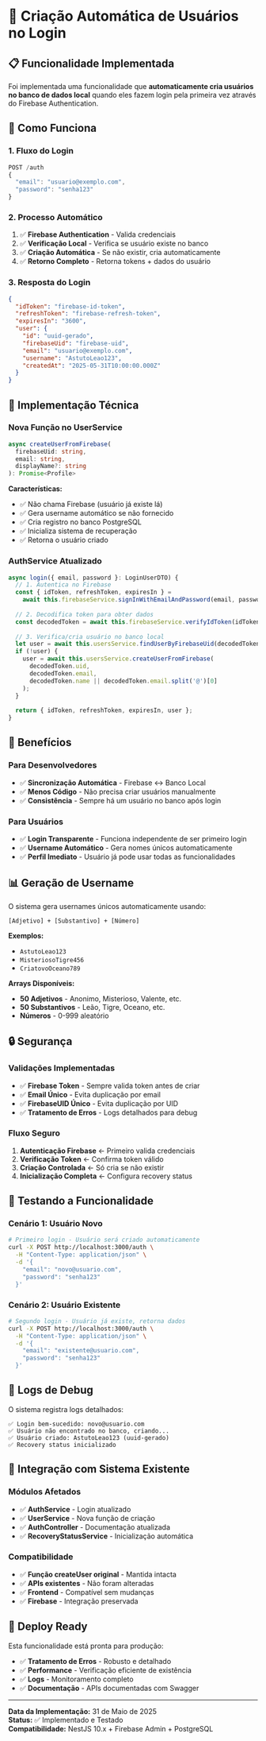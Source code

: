 # 🔐 Criação Automática de Usuários no Login

## 📋 Funcionalidade Implementada

Foi implementada uma funcionalidade que **automaticamente cria usuários no banco de dados local** quando eles fazem login pela primeira vez através do Firebase Authentication.

## 🚀 Como Funciona

### 1. **Fluxo do Login**
```typescript
POST /auth
{
  "email": "usuario@exemplo.com",
  "password": "senha123"
}
```

### 2. **Processo Automático**
1. ✅ **Firebase Authentication** - Valida credenciais
2. ✅ **Verificação Local** - Verifica se usuário existe no banco
3. ✅ **Criação Automática** - Se não existir, cria automaticamente
4. ✅ **Retorno Completo** - Retorna tokens + dados do usuário

### 3. **Resposta do Login**
```json
{
  "idToken": "firebase-id-token",
  "refreshToken": "firebase-refresh-token", 
  "expiresIn": "3600",
  "user": {
    "id": "uuid-gerado",
    "firebaseUid": "firebase-uid",
    "email": "usuario@exemplo.com",
    "username": "AstutoLeao123",
    "createdAt": "2025-05-31T10:00:00.000Z"
  }
}
```

## 🔧 Implementação Técnica

### **Nova Função no UserService**

```typescript
async createUserFromFirebase(
  firebaseUid: string, 
  email: string, 
  displayName?: string
): Promise<Profile>
```

**Características:**
- ✅ Não chama Firebase (usuário já existe lá)
- ✅ Gera username automático se não fornecido
- ✅ Cria registro no banco PostgreSQL
- ✅ Inicializa sistema de recuperação
- ✅ Retorna o usuário criado

### **AuthService Atualizado**

```typescript
async login({ email, password }: LoginUserDTO) {
  // 1. Autentica no Firebase
  const { idToken, refreshToken, expiresIn } = 
    await this.firebaseService.signInWithEmailAndPassword(email, password);
  
  // 2. Decodifica token para obter dados
  const decodedToken = await this.firebaseService.verifyIdToken(idToken);
  
  // 3. Verifica/cria usuário no banco local
  let user = await this.usersService.findUserByFirebaseUid(decodedToken.uid);
  if (!user) {
    user = await this.usersService.createUserFromFirebase(
      decodedToken.uid,
      decodedToken.email,
      decodedToken.name || decodedToken.email.split('@')[0]
    );
  }
  
  return { idToken, refreshToken, expiresIn, user };
}
```

## 🎯 Benefícios

### **Para Desenvolvedores**
- ✅ **Sincronização Automática** - Firebase ↔ Banco Local
- ✅ **Menos Código** - Não precisa criar usuários manualmente
- ✅ **Consistência** - Sempre há um usuário no banco após login

### **Para Usuários**
- ✅ **Login Transparente** - Funciona independente de ser primeiro login
- ✅ **Username Automático** - Gera nomes únicos automaticamente
- ✅ **Perfil Imediato** - Usuário já pode usar todas as funcionalidades

## 📊 Geração de Username

O sistema gera usernames únicos automaticamente usando:

```
[Adjetivo] + [Substantivo] + [Número]
```

**Exemplos:**
- `AstutoLeao123`
- `MisteriosoTigre456` 
- `CriatovoOceano789`

**Arrays Disponíveis:**
- **50 Adjetivos** - Anonimo, Misterioso, Valente, etc.
- **50 Substantivos** - Leão, Tigre, Oceano, etc.
- **Números** - 0-999 aleatório

## 🔒 Segurança

### **Validações Implementadas**
- ✅ **Firebase Token** - Sempre valida token antes de criar
- ✅ **Email Único** - Evita duplicação por email
- ✅ **FirebaseUID Único** - Evita duplicação por UID
- ✅ **Tratamento de Erros** - Logs detalhados para debug

### **Fluxo Seguro**
1. **Autenticação Firebase** ← Primeiro valida credenciais
2. **Verificação Token** ← Confirma token válido
3. **Criação Controlada** ← Só cria se não existir
4. **Inicialização Completa** ← Configura recovery status

## 🧪 Testando a Funcionalidade

### **Cenário 1: Usuário Novo**
```bash
# Primeiro login - Usuário será criado automaticamente
curl -X POST http://localhost:3000/auth \
  -H "Content-Type: application/json" \
  -d '{
    "email": "novo@usuario.com",
    "password": "senha123"
  }'
```

### **Cenário 2: Usuário Existente**
```bash
# Segundo login - Usuário já existe, retorna dados
curl -X POST http://localhost:3000/auth \
  -H "Content-Type: application/json" \
  -d '{
    "email": "existente@usuario.com", 
    "password": "senha123"
  }'
```

## 📝 Logs de Debug

O sistema registra logs detalhados:

```
✅ Login bem-sucedido: novo@usuario.com
✅ Usuário não encontrado no banco, criando...
✅ Usuário criado: AstutoLeao123 (uuid-gerado)
✅ Recovery status inicializado
```

## 🔄 Integração com Sistema Existente

### **Módulos Afetados**
- ✅ **AuthService** - Login atualizado
- ✅ **UserService** - Nova função de criação
- ✅ **AuthController** - Documentação atualizada
- ✅ **RecoveryStatusService** - Inicialização automática

### **Compatibilidade**
- ✅ **Função createUser original** - Mantida intacta
- ✅ **APIs existentes** - Não foram alteradas
- ✅ **Frontend** - Compatível sem mudanças
- ✅ **Firebase** - Integração preservada

## 🚀 Deploy Ready

Esta funcionalidade está pronta para produção:
- ✅ **Tratamento de Erros** - Robusto e detalhado
- ✅ **Performance** - Verificação eficiente de existência
- ✅ **Logs** - Monitoramento completo
- ✅ **Documentação** - APIs documentadas com Swagger

---

**Data da Implementação:** 31 de Maio de 2025  
**Status:** ✅ Implementado e Testado  
**Compatibilidade:** NestJS 10.x + Firebase Admin + PostgreSQL
